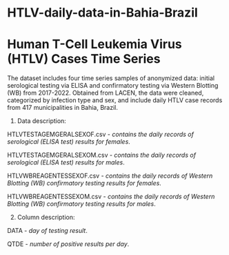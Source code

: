 # HTLV-daily-data-in-Bahia-Brazil
Human T-Cell Leukemia Virus (HTLV) Cases Time Series
==================================================================
The dataset includes four time series samples of anonymized data: initial serological testing via ELISA and confirmatory testing via Western Blotting (WB) from 2017-2022. Obtained from LACEN, the data were cleaned, categorized by infection type and sex, and include daily HTLV case records from 417 municipalities in Bahia, Brazil.


1. Data description:

HTLVTESTAGEMGERALSEXOF.csv - *contains the daily records of serological (ELISA test) results for females*.

HTLVTESTAGEMGERALSEXOM.csv - *contains the daily records of serological (ELISA test) results for males*.

HTLVWBREAGENTESSEXOF.csv - *contains the daily records of Western Blotting (WB) confirmatory testing results for females*.

HTLVWBREAGENTESSEXOM.csv - *contains the daily records of Western Blotting (WB) confirmatory testing results for males*.


2. Column description:

DATA - *day of testing result*.

QTDE - *number of positive results per day*.



